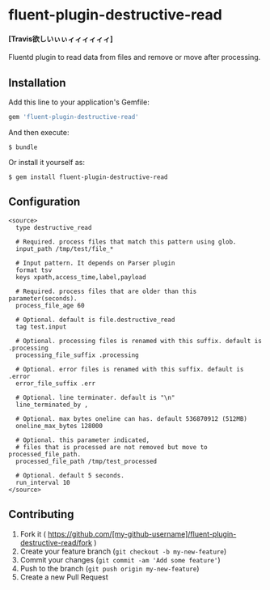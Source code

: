 # fluent-plugin-destructive-read

#### [Travis欲しいぃぃィィィィィィ]

Fluentd plugin to read data from files and remove or move after processing.

## Installation

Add this line to your application's Gemfile:

```ruby
gem 'fluent-plugin-destructive-read'
```

And then execute:

    $ bundle

Or install it yourself as:

    $ gem install fluent-plugin-destructive-read

## Configuration

```
<source>
  type destructive_read

  # Required. process files that match this pattern using glob.
  input_path /tmp/test/file_*

  # Input pattern. It depends on Parser plugin
  format tsv
  keys xpath,access_time,label,payload

  # Required. process files that are older than this parameter(seconds).
  process_file_age 60

  # Optional. default is file.destructive_read
  tag test.input

  # Optional. processing files is renamed with this suffix. default is .processing
  processing_file_suffix .processing

  # Optional. error files is renamed with this suffix. default is .error
  error_file_suffix .err

  # Optional. line terminater. default is "\n"
  line_terminated_by ,

  # Optional. max bytes oneline can has. default 536870912 (512MB)
  oneline_max_bytes 128000

  # Optional. this parameter indicated,
  # files that is processed are not removed but move to processed_file_path.
  processed_file_path /tmp/test_processed

  # Optional. default 5 seconds.
  run_interval 10
</source>
```

## Contributing

1. Fork it ( https://github.com/[my-github-username]/fluent-plugin-destructive-read/fork )
2. Create your feature branch (`git checkout -b my-new-feature`)
3. Commit your changes (`git commit -am 'Add some feature'`)
4. Push to the branch (`git push origin my-new-feature`)
5. Create a new Pull Request
